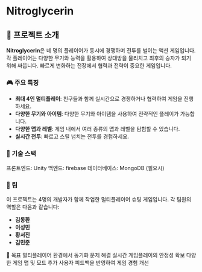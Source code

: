 # Nitroglycerin

## 🚀 프로젝트 소개

**Nitroglycerin**은 네 명의 플레이어가 동시에 경쟁하며 전투를 벌이는 액션 게임입니다. 각 플레이어는 다양한 무기와 능력을 활용하여 상대방을 물리치고 최후의 승자가 되기 위해 싸웁니다. 빠르게 변화하는 전장에서 협력과 전략이 중요한 게임입니다.

### 🎮 주요 특징
- **최대 4인 멀티플레이**: 친구들과 함께 실시간으로 경쟁하거나 협력하여 게임을 진행하세요.
- **다양한 무기와 아이템**: 다양한 무기와 아이템을 사용하여 전략적인 플레이가 가능합니다.
- **다양한 맵과 레벨**: 게임 내에서 여러 종류의 맵과 레벨을 탐험할 수 있습니다.
- **실시간 전투**: 빠르고 스릴 넘치는 전투를 경험하세요.

### 🌟 기술 스택
프론트엔드: Unity
백엔드: firebase
데이터베이스: MongoDB (필요시)


### 👥 팀
이 프로젝트는 4명의 개발자가 함께 작업한 멀티플레이어 슈팅 게임입니다. 각 팀원의 역할은 다음과 같습니다:

- **김동환**
- **이성민**
- **황서진**
- **김민준**


🎯 목표
멀티플레이어 환경에서 동기화 문제 해결
실시간 게임플레이의 안정성 확보
다양한 게임 맵 및 모드 추가
사용자 피드백을 반영하여 게임 경험 개선
